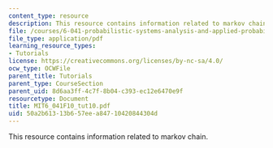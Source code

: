 ```yaml
---
content_type: resource
description: This resource contains information related to markov chain.
file: /courses/6-041-probabilistic-systems-analysis-and-applied-probability-fall-2010/50a2b61313b657eea84710420844304d_MIT6_041F10_tut10.pdf
file_type: application/pdf
learning_resource_types:
- Tutorials
license: https://creativecommons.org/licenses/by-nc-sa/4.0/
ocw_type: OCWFile
parent_title: Tutorials
parent_type: CourseSection
parent_uid: 8d6aa3ff-4c7f-8b04-c393-ec12e6470e9f
resourcetype: Document
title: MIT6_041F10_tut10.pdf
uid: 50a2b613-13b6-57ee-a847-10420844304d
---
```

This resource contains information related to markov chain.
